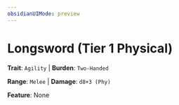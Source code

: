 ```yaml
---
obsidianUIMode: preview
---
```

# Longsword (Tier 1 Physical)

**Trait**: `Agility` | **Burden**: `Two-Handed`

**Range**: `Melee` | **Damage**: `d8+3 (Phy)`

**Feature**: None